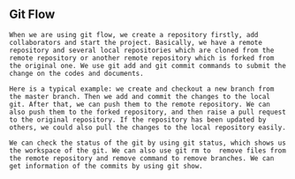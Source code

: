 ## Git Flow
    When we are using git flow, we create a repository firstly, add collaborators and start the project. Basically, we have a remote repository and several local repositories which are cloned from the remote repository or another remote repository which is forked from the original one. We use git add and git commit commands to submit the change on the codes and documents. 
    
    Here is a typical example: we create and checkout a new branch from the master branch. Then we add and commit the changes to the local git. After that, we can push them to the remote repository. We can also push them to the forked repository, and then raise a pull request to the original repository. If the repository has been updated by others, we could also pull the changes to the local repository easily.
    
    We can check the status of the git by using git status, which shows us the workspace of the git. We can also use git rm to  remove files from the remote repository and remove command to remove branches. We can get information of the commits by using git show.

